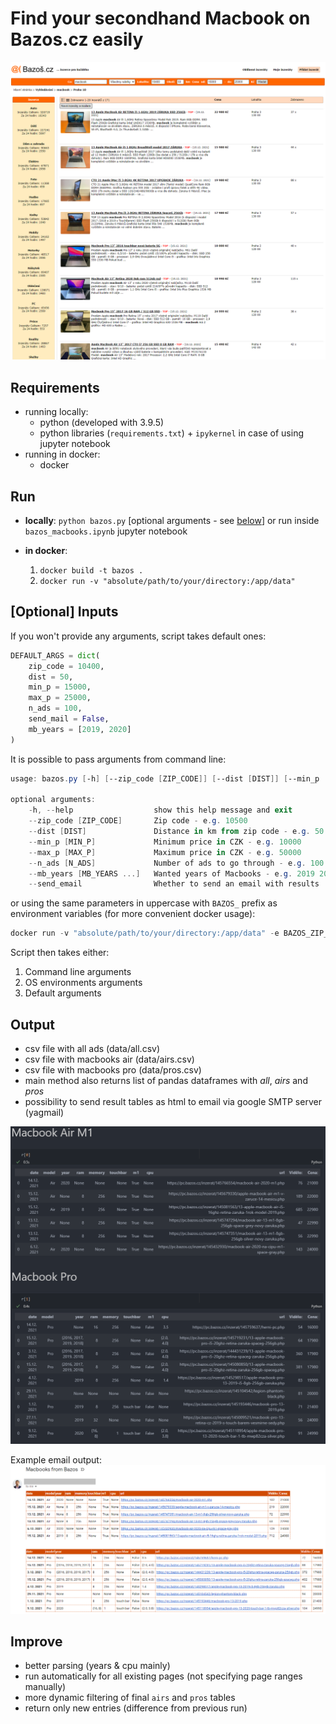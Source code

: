 # Find your secondhand Macbook on Bazos.cz easily

![Bazos ads preview](/img/bazos.png "Bazos preview")

## Requirements
* running locally:
    * python (developed with 3.9.5)
    * python libraries (`requirements.txt`) + `ipykernel` in case of using jupyter notebook
* running in docker:
    * docker

## Run
* **locally**: `python bazos.py` [optional arguments - see [below](#inputs)] or run inside `bazos_macbooks.ipynb` jupyter notebook

* **in docker**: 
    1. `docker build -t bazos .`
    2. `docker run -v "absolute/path/to/your/directory:/app/data"`

<h2 id="inputs">[Optional] Inputs</h2>

If you won't provide any arguments, script takes default ones:
```python
DEFAULT_ARGS = dict(
    zip_code = 10400,
    dist = 50,
    min_p = 15000,
    max_p = 25000,
    n_ads = 100,
    send_mail = False,
    mb_years = [2019, 2020]
)
```

It is possible to pass arguments from command line:

```powershell
usage: bazos.py [-h] [--zip_code [ZIP_CODE]] [--dist [DIST]] [--min_p [MIN_P]] [--max_p [MAX_P]] [--n_ads [N_ADS]] [--mb_years [MB_YEARS ...]] [--send_mail]

optional arguments:
    -h, --help                  show this help message and exit
    --zip_code [ZIP_CODE]       Zip code - e.g. 10500
    --dist [DIST]               Distance in km from zip code - e.g. 50
    --min_p [MIN_P]             Minimum price in CZK - e.g. 10000
    --max_p [MAX_P]             Maximum price in CZK - e.g. 50000
    --n_ads [N_ADS]             Number of ads to go through - e.g. 100
    --mb_years [MB_YEARS ...]   Wanted years of Macbooks - e.g. 2019 2020
    --send_email                Whether to send an email with results
```
or using the same parameters in uppercase with `BAZOS_` prefix as environment variables (for more convenient docker usage):

```powershell
docker run -v "absolute/path/to/your/directory:/app/data" -e BAZOS_ZIP_CODE=10100 -e BAZOS_DIST=100 -e BAZOS_MIN_P=20000 -e BAZOS_SEND_EMAIL=True
```

Script then takes either:
1. Command line arguments
2. OS environments arguments
3. Default arguments

## Output
* csv file with all ads (data/all.csv)
* csv file with macbooks air (data/airs.csv)
* csv file with macbooks pro (data/pros.csv)
* main method also returns list of pandas dataframes with *all*, *airs* and *pros* 
* possibility to send result tables as html to email via google SMTP server (yagmail)

![Script output preview](/img/output.png "Script output preview")

Example email output:
![Example email preview](/img/mail.png "Example email preview")

## Improve
* better parsing (years & cpu mainly)
* run automatically for all existing pages (not specifying page ranges manually)
* more dynamic filtering of final `airs` and `pros` tables
* return only new entries (difference from previous run)